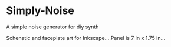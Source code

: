 # Simply-Noise
A simple noise generator for diy synth


Schenatic and faceplate art for Inkscape....Panel is 7 in x 1.75 in...
